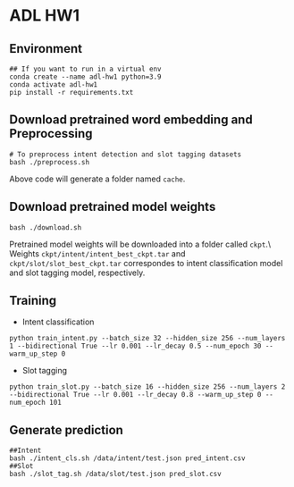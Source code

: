 # ADL HW1

## Environment
```shell
## If you want to run in a virtual env
conda create --name adl-hw1 python=3.9
conda activate adl-hw1
pip install -r requirements.txt
```

## Download pretrained word embedding and Preprocessing
```shell
# To preprocess intent detection and slot tagging datasets
bash ./preprocess.sh
```
Above code will generate a folder named `cache`.

## Download pretrained model weights
```
bash ./download.sh 
```
Pretrained model weights will be downloaded into a folder called `ckpt`.\\
Weights `ckpt/intent/intent_best_ckpt.tar` and `ckpt/slot/slot_best_ckpt.tar` correspondes to intent classification model and slot tagging model, respectively.


## Training
- Intent classification
```shell
python train_intent.py --batch_size 32 --hidden_size 256 --num_layers 1 --bidirectional True --lr 0.001 --lr_decay 0.5 --num_epoch 30 --warm_up_step 0
```
- Slot tagging
```shell
python train_slot.py --batch_size 16 --hidden_size 256 --num_layers 2 --bidirectional True --lr 0.001 --lr_decay 0.8 --warm_up_step 0 --num_epoch 101
```

## Generate prediction
```shell
##Intent
bash ./intent_cls.sh /data/intent/test.json pred_intent.csv
##Slot
bash ./slot_tag.sh /data/slot/test.json pred_slot.csv
```
